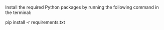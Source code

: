 Install the required Python packages by running the following command in the terminal: 

pip install -r requirements.txt



